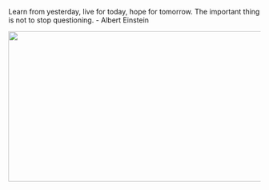 <div>
  <div>
    <p>
      Learn from yesterday, live for today, hope for tomorrow. The important thing is not to stop questioning. - Albert Einstein
    </p>
  </div>
  <div align="center">
    <img
      src="https://media.giphy.com/media/dWesBcTLavkZuG35MI/giphy.gif"
      width="600"
      height="300"
    />
  </div>
  </div>
